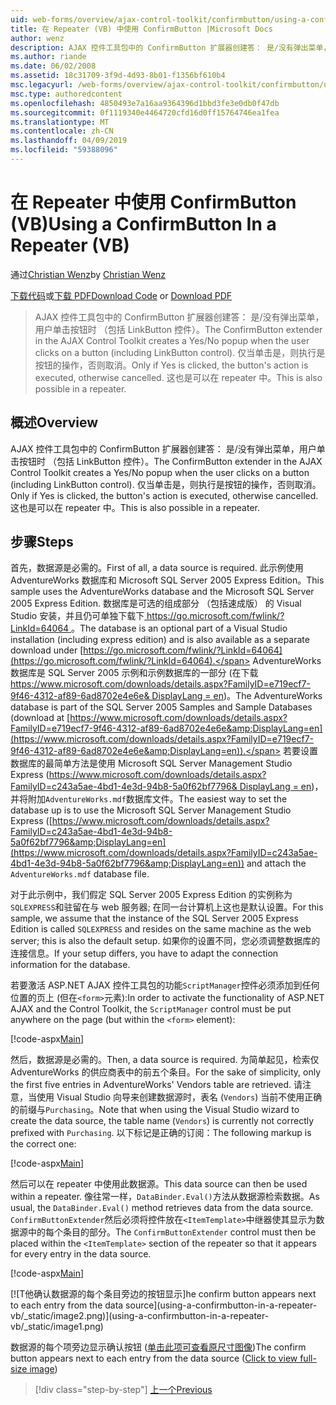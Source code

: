 ```yaml
---
uid: web-forms/overview/ajax-control-toolkit/confirmbutton/using-a-confirmbutton-in-a-repeater-vb
title: 在 Repeater (VB) 中使用 ConfirmButton |Microsoft Docs
author: wenz
description: AJAX 控件工具包中的 ConfirmButton 扩展器创建答： 是/没有弹出菜单，用户单击按钮时 （包括 LinkButton 控件）。 仅当是是...
ms.author: riande
ms.date: 06/02/2008
ms.assetid: 18c31709-3f9d-4d93-8b01-f1356bf610b4
msc.legacyurl: /web-forms/overview/ajax-control-toolkit/confirmbutton/using-a-confirmbutton-in-a-repeater-vb
msc.type: authoredcontent
ms.openlocfilehash: 4850493e7a16aa9364396d1bbd3fe3e0db0f47db
ms.sourcegitcommit: 0f1119340e4464720cfd16d0ff15764746ea1fea
ms.translationtype: MT
ms.contentlocale: zh-CN
ms.lasthandoff: 04/09/2019
ms.locfileid: "59388096"
---
```

# <a name="using-a-confirmbutton-in-a-repeater-vb"></a><span data-ttu-id="0aa8d-104">在 Repeater 中使用 ConfirmButton (VB)</span><span class="sxs-lookup"><span data-stu-id="0aa8d-104">Using a ConfirmButton In a Repeater (VB)</span></span>

<span data-ttu-id="0aa8d-105">通过[Christian Wenz](https://github.com/wenz)</span><span class="sxs-lookup"><span data-stu-id="0aa8d-105">by [Christian Wenz](https://github.com/wenz)</span></span>

<span data-ttu-id="0aa8d-106">[下载代码](http://download.microsoft.com/download/8/6/d/86dea6c6-bb92-4fa6-aa14-f8c0f82100f5/ConfirmButton1.vb.zip)或[下载 PDF](http://download.microsoft.com/download/b/6/a/b6ae89ee-df69-4c87-9bfb-ad1eb2b23373/confirmbutton1VB.pdf)</span><span class="sxs-lookup"><span data-stu-id="0aa8d-106">[Download Code](http://download.microsoft.com/download/8/6/d/86dea6c6-bb92-4fa6-aa14-f8c0f82100f5/ConfirmButton1.vb.zip) or [Download PDF](http://download.microsoft.com/download/b/6/a/b6ae89ee-df69-4c87-9bfb-ad1eb2b23373/confirmbutton1VB.pdf)</span></span>

> <span data-ttu-id="0aa8d-107">AJAX 控件工具包中的 ConfirmButton 扩展器创建答： 是/没有弹出菜单，用户单击按钮时 （包括 LinkButton 控件）。</span><span class="sxs-lookup"><span data-stu-id="0aa8d-107">The ConfirmButton extender in the AJAX Control Toolkit creates a Yes/No popup when the user clicks on a button (including LinkButton control).</span></span> <span data-ttu-id="0aa8d-108">仅当单击是，则执行是按钮的操作，否则取消。</span><span class="sxs-lookup"><span data-stu-id="0aa8d-108">Only if Yes is clicked, the button's action is executed, otherwise cancelled.</span></span> <span data-ttu-id="0aa8d-109">这也是可以在 repeater 中。</span><span class="sxs-lookup"><span data-stu-id="0aa8d-109">This is also possible in a repeater.</span></span>


## <a name="overview"></a><span data-ttu-id="0aa8d-110">概述</span><span class="sxs-lookup"><span data-stu-id="0aa8d-110">Overview</span></span>

<span data-ttu-id="0aa8d-111">AJAX 控件工具包中的 ConfirmButton 扩展器创建答： 是/没有弹出菜单，用户单击按钮时 （包括 LinkButton 控件）。</span><span class="sxs-lookup"><span data-stu-id="0aa8d-111">The ConfirmButton extender in the AJAX Control Toolkit creates a Yes/No popup when the user clicks on a button (including LinkButton control).</span></span> <span data-ttu-id="0aa8d-112">仅当单击是，则执行是按钮的操作，否则取消。</span><span class="sxs-lookup"><span data-stu-id="0aa8d-112">Only if Yes is clicked, the button's action is executed, otherwise cancelled.</span></span> <span data-ttu-id="0aa8d-113">这也是可以在 repeater 中。</span><span class="sxs-lookup"><span data-stu-id="0aa8d-113">This is also possible in a repeater.</span></span>

## <a name="steps"></a><span data-ttu-id="0aa8d-114">步骤</span><span class="sxs-lookup"><span data-stu-id="0aa8d-114">Steps</span></span>

<span data-ttu-id="0aa8d-115">首先，数据源是必需的。</span><span class="sxs-lookup"><span data-stu-id="0aa8d-115">First of all, a data source is required.</span></span> <span data-ttu-id="0aa8d-116">此示例使用 AdventureWorks 数据库和 Microsoft SQL Server 2005 Express Edition。</span><span class="sxs-lookup"><span data-stu-id="0aa8d-116">This sample uses the AdventureWorks database and the Microsoft SQL Server 2005 Express Edition.</span></span> <span data-ttu-id="0aa8d-117">数据库是可选的组成部分 （包括速成版） 的 Visual Studio 安装，并且仍可单独下载下[ https://go.microsoft.com/fwlink/?LinkId=64064 ](https://go.microsoft.com/fwlink/?LinkId=64064)。</span><span class="sxs-lookup"><span data-stu-id="0aa8d-117">The database is an optional part of a Visual Studio installation (including express edition) and is also available as a separate download under [https://go.microsoft.com/fwlink/?LinkId=64064](https://go.microsoft.com/fwlink/?LinkId=64064).</span></span> <span data-ttu-id="0aa8d-118">AdventureWorks 数据库是 SQL Server 2005 示例和示例数据库的一部分 (在下载[ https://www.microsoft.com/downloads/details.aspx?FamilyID=e719ecf7-9f46-4312-af89-6ad8702e4e6e&amp; DisplayLang = en](https://www.microsoft.com/downloads/details.aspx?FamilyID=e719ecf7-9f46-4312-af89-6ad8702e4e6e&amp;DisplayLang=en))。</span><span class="sxs-lookup"><span data-stu-id="0aa8d-118">The AdventureWorks database is part of the SQL Server 2005 Samples and Sample Databases (download at [https://www.microsoft.com/downloads/details.aspx?FamilyID=e719ecf7-9f46-4312-af89-6ad8702e4e6e&amp;DisplayLang=en](https://www.microsoft.com/downloads/details.aspx?FamilyID=e719ecf7-9f46-4312-af89-6ad8702e4e6e&amp;DisplayLang=en)).</span></span> <span data-ttu-id="0aa8d-119">若要设置数据库的最简单方法是使用 Microsoft SQL Server Management Studio Express ([https://www.microsoft.com/downloads/details.aspx?FamilyID=c243a5ae-4bd1-4e3d-94b8-5a0f62bf7796&amp; DisplayLang = en](https://www.microsoft.com/downloads/details.aspx?FamilyID=c243a5ae-4bd1-4e3d-94b8-5a0f62bf7796&amp;DisplayLang=en))，并将附加`AdventureWorks.mdf`数据库文件。</span><span class="sxs-lookup"><span data-stu-id="0aa8d-119">The easiest way to set the database up is to use the Microsoft SQL Server Management Studio Express ([https://www.microsoft.com/downloads/details.aspx?FamilyID=c243a5ae-4bd1-4e3d-94b8-5a0f62bf7796&amp;DisplayLang=en](https://www.microsoft.com/downloads/details.aspx?FamilyID=c243a5ae-4bd1-4e3d-94b8-5a0f62bf7796&amp;DisplayLang=en)) and attach the `AdventureWorks.mdf` database file.</span></span>

<span data-ttu-id="0aa8d-120">对于此示例中，我们假定 SQL Server 2005 Express Edition 的实例称为`SQLEXPRESS`和驻留在与 web 服务器; 在同一台计算机上这也是默认设置。</span><span class="sxs-lookup"><span data-stu-id="0aa8d-120">For this sample, we assume that the instance of the SQL Server 2005 Express Edition is called `SQLEXPRESS` and resides on the same machine as the web server; this is also the default setup.</span></span> <span data-ttu-id="0aa8d-121">如果你的设置不同，您必须调整数据库的连接信息。</span><span class="sxs-lookup"><span data-stu-id="0aa8d-121">If your setup differs, you have to adapt the connection information for the database.</span></span>

<span data-ttu-id="0aa8d-122">若要激活 ASP.NET AJAX 控件工具包的功能`ScriptManager`控件必须添加到任何位置的页上 (但在`<form>`元素):</span><span class="sxs-lookup"><span data-stu-id="0aa8d-122">In order to activate the functionality of ASP.NET AJAX and the Control Toolkit, the `ScriptManager` control must be put anywhere on the page (but within the `<form>` element):</span></span>

[!code-aspx[Main](using-a-confirmbutton-in-a-repeater-vb/samples/sample1.aspx)]

<span data-ttu-id="0aa8d-123">然后，数据源是必需的。</span><span class="sxs-lookup"><span data-stu-id="0aa8d-123">Then, a data source is required.</span></span> <span data-ttu-id="0aa8d-124">为简单起见，检索仅 AdventureWorks 的供应商表中的前五个条目。</span><span class="sxs-lookup"><span data-stu-id="0aa8d-124">For the sake of simplicity, only the first five entries in AdventureWorks' Vendors table are retrieved.</span></span> <span data-ttu-id="0aa8d-125">请注意，当使用 Visual Studio 向导来创建数据源时，表名 (`Vendors`) 当前不使用正确的前缀与`Purchasing`。</span><span class="sxs-lookup"><span data-stu-id="0aa8d-125">Note that when using the Visual Studio wizard to create the data source, the table name (`Vendors`) is currently not correctly prefixed with `Purchasing`.</span></span> <span data-ttu-id="0aa8d-126">以下标记是正确的订阅：</span><span class="sxs-lookup"><span data-stu-id="0aa8d-126">The following markup is the correct one:</span></span>

[!code-aspx[Main](using-a-confirmbutton-in-a-repeater-vb/samples/sample2.aspx)]

<span data-ttu-id="0aa8d-127">然后可以在 repeater 中使用此数据源。</span><span class="sxs-lookup"><span data-stu-id="0aa8d-127">This data source can then be used within a repeater.</span></span> <span data-ttu-id="0aa8d-128">像往常一样，`DataBinder.Eval()`方法从数据源检索数据。</span><span class="sxs-lookup"><span data-stu-id="0aa8d-128">As usual, the `DataBinder.Eval()` method retrieves data from the data source.</span></span> <span data-ttu-id="0aa8d-129">`ConfirmButtonExtender`然后必须将控件放在`<ItemTemplate>`中继器使其显示为数据源中的每个条目的部分。</span><span class="sxs-lookup"><span data-stu-id="0aa8d-129">The `ConfirmButtonExtender` control must then be placed within the `<ItemTemplate>` section of the repeater so that it appears for every entry in the data source.</span></span>

[!code-aspx[Main](using-a-confirmbutton-in-a-repeater-vb/samples/sample3.aspx)]


[![T<span data-ttu-id="0aa8d-130">他确认数据源的每个条目旁边的按钮显示]</span><span class="sxs-lookup"><span data-stu-id="0aa8d-130">he confirm button appears next to each entry from the data source]</span></span>(using-a-confirmbutton-in-a-repeater-vb/_static/image2.png)](using-a-confirmbutton-in-a-repeater-vb/_static/image1.png)

<span data-ttu-id="0aa8d-131">数据源的每个项旁边显示确认按钮 ([单击此项可查看原尺寸图像](using-a-confirmbutton-in-a-repeater-vb/_static/image3.png))</span><span class="sxs-lookup"><span data-stu-id="0aa8d-131">The confirm button appears next to each entry from the data source ([Click to view full-size image](using-a-confirmbutton-in-a-repeater-vb/_static/image3.png))</span></span>

> [!div class="step-by-step"]
> [<span data-ttu-id="0aa8d-132">上一个</span><span class="sxs-lookup"><span data-stu-id="0aa8d-132">Previous</span></span>](using-a-confirmbutton-in-a-repeater-cs.md)
